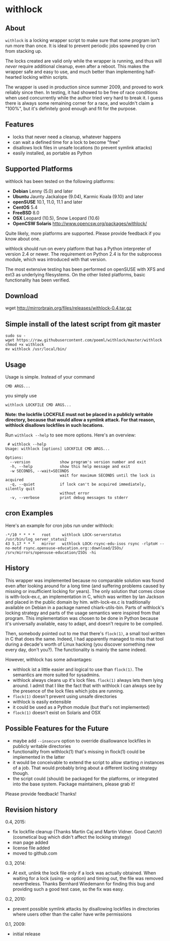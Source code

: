 # withlock

## About

`withlock` is a locking wrapper script to make sure that some program isn't run
more than once. It is ideal to prevent periodic jobs spawned by cron from
stacking up.

The locks created are valid only while the wrapper is running, and thus will
*never* require additional cleanup, even after a reboot. This makes the wrapper
safe and easy to use, and much better than implementing half-hearted locking
within scripts.

The wrapper is used in production since summer 2009, and proved to work
reliably since then. In testing, it had showed to be free of race conditions
when used concurrently while the author tried very hard to break it. I guess
there is always some remaining corner for a race, and wouldn't claim a "100%",
but it's definitely good enough and fit for the purpose.


## Features

* locks that never need a cleanup, whatever happens
* can wait a defined time for a lock to become "free"
* disallows lock files in unsafe locations (to prevent symlink attacks)
* easily installed, as portable as Python


## Supported Platforms

withlock has been tested on the following platforms:

* **Debian** Lenny (5.0) and later
* **Ubuntu** Jaunty Jackalope (9.04), Karmic Koala (9.10) and later
* **openSUSE** 10.1, 11.0, 11.1 and later
* **CentOS** 5.4
* **FreeBSD** 8.0
* **OSX** Leopard (10.5), Snow Leopard (10.6)
* **OpenCSW Solaris** http://www.opencsw.org/packages/withlock/

Quite likely, more platforms are supported. Please provide feedback if you know about one.

withlock should run on every platform that has a Python interpreter of version 2.4 or newer. The requirement on Python 2.4 is for the subprocess module, which was introduced with that version.

The most extensive testing has been performed on openSUSE with XFS and ext3 as underlying filesystems. On the other listed platforms, basic functionality has been verified.

## Download

wget http://mirrorbrain.org/files/releases/withlock-0.4.tar.gz


## Simple install of the latest script from git master

    sudo su -
    wget https://raw.githubusercontent.com/poeml/withlock/master/withlock
    chmod +x withlock
    mv withlock /usr/local/bin/


## Usage

Usage is simple. Instead of your command 

    CMD ARGS...

you simply use

    withlock LOCKFILE CMD ARGS...



**Note: the lockfile LOCKFILE must not be placed in a publicly writable
directory, because that would allow a symlink attack. For that reason, withlock
disallows lockfiles in such locations.**

Run `withlock --help` to see more options. Here's an overview:

     # withlock --help
    Usage: withlock [options] LOCKFILE CMD ARGS...
    
    Options:
      --version             show program's version number and exit
      -h, --help            show this help message and exit
      -w SECONDS, --wait=SECONDS
                            wait for maximum SECONDS until the lock is acquired
      -q, --quiet           if lock can't be acquired immediately, silently quit
                            without error
      -v, --verbose         print debug messages to stderr



## cron Examples

Here's an example for cron jobs run under withlock:


    -*/10 * * * *   root     withlock LOCK-serverstatus /usr/bin/log_server_status2
    43 5,17 * * *   mirror   withlock LOCK-rsync-edu-isos rsync -rlptoH --no-motd rsync.opensuse-education.org::download/ISOs/ /srv/mirrors/opensuse-education/ISOs -hi



## History

This wrapper was implemented because no comparable solution was found even after looking around for a long time (and suffering problems caused by missing or insufficient locking for years). The only solution that comes close is with-lock-ex.c, an implementation in C, which was written by Ian Jackson and placed in the public domain by him. with-lock-ex.c is traditionally available on Debian in a package named chiark-utils-bin. Parts of withlock's locking strategy and parts of the usage semantics were inspired from that program. This implementation was chosen to be done in Python because it's universally available, easy to adapt, and doesn't require to be compiled.

Then, somebody pointed out to me that there's `flock(1)`, a small tool written in C that does the same. Indeed, I had apparently managed to miss that tool during a decade's worth of Linux hacking (you discover something new every day, don't you?). The functionality is mainly the same indeed. 

However, withlock has some advantages:

* withlock ist a little easier and logical to use than `flock(1)`. The semantics are more suited for sysadmins.
* withlock always cleans up it's lock files. `flock(1)` always lets them lying around. I admit that I like the fact that with withlock I can always see by the presence of the lock files which jobs are running.
* `flock(1)` doesn't prevent using unsafe directories
* withlock is easily extensible
* it could be used as a Python module (but that's not implemented)
* `flock(1)` doesn't exist on Solaris and OSX


## Possible Features for the Future

* maybe add `--insecure` option to override disallowance lockfiles in publicly
  writable directories
* functionality from withlock(1) that's missing in flock(1) could be
  implemented in the latter
* it would be conceivable to extend the script to allow starting *n* instances
  of a job. That would probably bring about a different locking strategy
  though.
* the script could (should) be packaged for the platforms, or integrated into the base system. Package maintainers, please grab it!


Please provide feedback!
Thanks!


## Revision history


0.4, 2015:

- fix lockfile cleanup (Thanks Martin Caj and Martin Vidner. Good Catch!)
  (cosmetical bug which didn't affect the locking strategy)
- man page added
- license file added
- moved to github.com

0.3, 2014:

- At exit, unlink the lock file only if a lock was actually obtained.
  When waiting for a lock (using -w option) and timing out, the file
  was removed nevertheless. Thanks Bernhard Wiedemann for finding this
  bug and providing such a good test case, so the fix was easy.

0.2, 2010:

- prevent possible symlink attacks by disallowing lockfiles in directories
  where users other than the caller have write permissions

0.1, 2009:

- initial release
